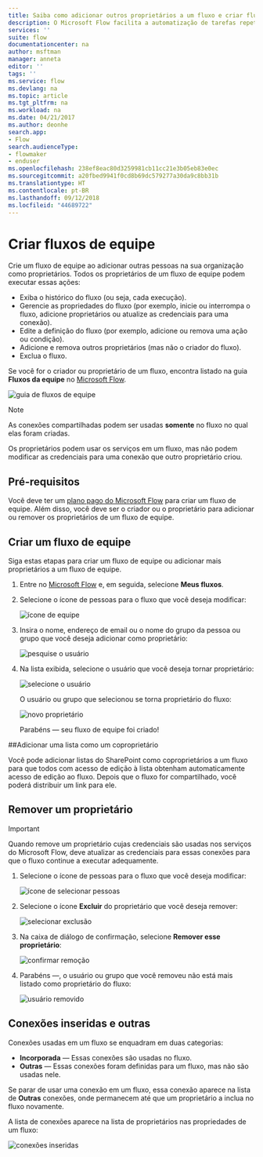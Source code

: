 ```yaml
---
title: Saiba como adicionar outros proprietários a um fluxo e criar fluxos de equipe | Microsoft Docs
description: O Microsoft Flow facilita a automatização de tarefas repetitivas. Você pode adicionar usuários ou grupos como proprietários e colaborar com eles para criar e gerenciar fluxos.
services: ''
suite: flow
documentationcenter: na
author: msftman
manager: anneta
editor: ''
tags: ''
ms.service: flow
ms.devlang: na
ms.topic: article
ms.tgt_pltfrm: na
ms.workload: na
ms.date: 04/21/2017
ms.author: deonhe
search.app:
- Flow
search.audienceType:
- flowmaker
- enduser
ms.openlocfilehash: 238ef8eac80d3259981cb11cc21e3b05eb83e0ec
ms.sourcegitcommit: a20fbed9941f0cd8b69dc579277a30da9c8bb31b
ms.translationtype: HT
ms.contentlocale: pt-BR
ms.lasthandoff: 09/12/2018
ms.locfileid: "44689722"
---
```

# <a name="create-team-flows"></a>Criar fluxos de equipe
Crie um fluxo de equipe ao adicionar outras pessoas na sua organização como proprietários. Todos os proprietários de um fluxo de equipe podem executar essas ações:

* Exiba o histórico do fluxo (ou seja, cada execução).
* Gerencie as propriedades do fluxo (por exemplo, inicie ou interrompa o fluxo, adicione proprietários ou atualize as credenciais para uma conexão).
* Edite a definição do fluxo (por exemplo, adicione ou remova uma ação ou condição).
* Adicione e remova outros proprietários (mas não o criador do fluxo).
* Exclua o fluxo.

Se você for o criador ou proprietário de um fluxo, encontra listado na guia **Fluxos da equipe** no [Microsoft Flow](https://flow.microsoft.com).

![guia de fluxos de equipe](./media/create-team-flows/addowner5.png)

> [!NOTE]
> As conexões compartilhadas podem ser usadas **somente** no fluxo no qual elas foram criadas.
> 
> 

Os proprietários podem usar os serviços em um fluxo, mas não podem modificar as credenciais para uma conexão que outro proprietário criou.

## <a name="prerequisites"></a>Pré-requisitos
Você deve ter um [plano pago do Microsoft Flow](https://flow.microsoft.com/pricing/) para criar um fluxo de equipe. Além disso, você deve ser o criador ou o proprietário para adicionar ou remover os proprietários de um fluxo de equipe.

## <a name="create-a-team-flow"></a>Criar um fluxo de equipe
Siga estas etapas para criar um fluxo de equipe ou adicionar mais proprietários a um fluxo de equipe.

1. Entre no [Microsoft Flow](https://flow.microsoft.com) e, em seguida, selecione **Meus fluxos**.
2. Selecione o ícone de pessoas para o fluxo que você deseja modificar:
   
    ![ícone de equipe](./media/create-team-flows/addowner1.png)
3. Insira o nome, endereço de email ou o nome do grupo da pessoa ou grupo que você deseja adicionar como proprietário:
   
    ![pesquise o usuário](./media/create-team-flows/addowner2.png)
4. Na lista exibida, selecione o usuário que você deseja tornar proprietário:
   
    ![selecione o usuário](./media/create-team-flows/addowner3.png)
   
     O usuário ou grupo que selecionou se torna proprietário do fluxo:
   
    ![novo proprietário](./media/create-team-flows/addowner4.png)
   
     Parabéns &mdash; seu fluxo de equipe foi criado!

##<a name="add-a-list-as-a-co-owner"></a>Adicionar uma lista como um coproprietário

Você pode adicionar listas do SharePoint como coproprietários a um fluxo para que todos com acesso de edição à lista obtenham automaticamente acesso de edição ao fluxo. Depois que o fluxo for compartilhado, você poderá distribuir um link para ele.

## <a name="remove-an-owner"></a>Remover um proprietário
> [!IMPORTANT]
> Quando remove um proprietário cujas credenciais são usadas nos serviços do Microsoft Flow, deve atualizar as credenciais para essas conexões para que o fluxo continue a executar adequamente.
> 
> 

1. Selecione o ícone de pessoas para o fluxo que você deseja modificar:
   
    ![ícone de selecionar pessoas](./media/create-team-flows/removeowner1.png)
2. Selecione o ícone **Excluir** do proprietário que você deseja remover:
   
    ![selecionar exclusão](./media/create-team-flows/removeowner2.png)
3. Na caixa de diálogo de confirmação, selecione **Remover esse proprietário**:
   
    ![confirmar remoção](./media/create-team-flows/removeowner3.png)
4. Parabéns &mdash;, o usuário ou grupo que você removeu não está mais listado como proprietário do fluxo:
   
    ![usuário removido](./media/create-team-flows/removeowner4.png)

## <a name="embedded-and-other-connections"></a>Conexões inseridas e outras
Conexões usadas em um fluxo se enquadram em duas categorias:

* **Incorporada** &mdash; Essas conexões são usadas no fluxo.
* **Outras** &mdash; Essas conexões foram definidas para um fluxo, mas não são usadas nele.

Se parar de usar uma conexão em um fluxo, essa conexão aparece na lista de **Outras** conexões, onde permanecem até que um proprietário a inclua no fluxo novamente.

A lista de conexões aparece na lista de proprietários nas propriedades de um fluxo:

![conexões inseridas](./media/create-team-flows/embeddedconnections.png)

